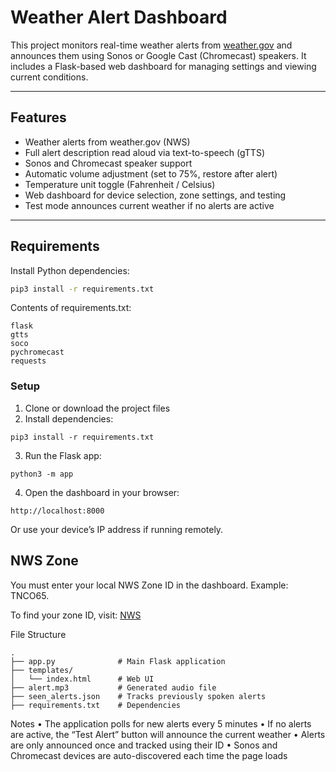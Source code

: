 # Weather Alert Dashboard

This project monitors real-time weather alerts from [weather.gov](https://www.weather.gov) and announces them using Sonos or Google Cast (Chromecast) speakers. It includes a Flask-based web dashboard for managing settings and viewing current conditions.

---

## Features

- Weather alerts from weather.gov (NWS)
- Full alert description read aloud via text-to-speech (gTTS)
- Sonos and Chromecast speaker support
- Automatic volume adjustment (set to 75%, restore after alert)
- Temperature unit toggle (Fahrenheit / Celsius)
- Web dashboard for device selection, zone settings, and testing
- Test mode announces current weather if no alerts are active

---

## Requirements

Install Python dependencies:

```bash
pip3 install -r requirements.txt
```

Contents of requirements.txt:
```
flask
gtts
soco
pychromecast
requests
```


### Setup
1.	Clone or download the project files
2.	Install dependencies:
```
pip3 install -r requirements.txt
```

3.	Run the Flask app:
```
python3 -m app
```

4.	Open the dashboard in your browser:
```
http://localhost:8000
```

Or use your device’s IP address if running remotely.



## NWS Zone

You must enter your local NWS Zone ID in the dashboard. Example: TNCO65.

To find your zone ID, visit: [NWS](https://alerts.weather.gov/?reset=true) 


File Structure
```
.
├── app.py              # Main Flask application
├── templates/
│   └── index.html      # Web UI
├── alert.mp3           # Generated audio file
├── seen_alerts.json    # Tracks previously spoken alerts
├── requirements.txt    # Dependencies
```


Notes
•	The application polls for new alerts every 5 minutes
•	If no alerts are active, the “Test Alert” button will announce the current weather
•	Alerts are only announced once and tracked using their ID
•	Sonos and Chromecast devices are auto-discovered each time the page loads


